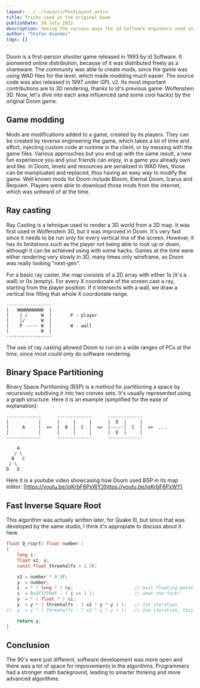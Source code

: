 ```yaml
---
layout: ../../layouts/PostLayout.astro
title: Tricks used in the original Doom
publishDate: 20 July 2022
description: Seeing the various ways the id Software engineers used in the 90's.
author: "Stefan Asandei"
tags: []
---
```


Doom is a first-person shooter game released in 1993 by id Software. It pioneered online distribution, because of it was distributed freely as a shareware. The community was able to create mods, since the game was using WAD files for the level, which made modding much easier. The source code was also released in 1997 under GPL v2. Its most important contributions are to 3D rendering, thanks to id's previous game: Wolfenstein 3D. Now, let's dive into each area influenced (and some cool hacks) by the original Doom game.

## Game modding

Mods are modifications added to a game, created by its players. They can be created by reverse engineering the game, which takes a lot of time and effort, injecting custom code at runtime in the client, or by messing with the game files. Various approuches but you end up with the same result, a new fun experience you and your friends can enjoy, in a game you already own and like. In Doom, levels and resources are serialized in WAD files, those can be manipluated and replaced, thus having an easy way to modify the game. Well known mods for Doom include Bloom, Eternal Doom, Icarus and Requiem. Players were able to download those mods from the internet, which was unheard of at the time.

## Ray casting

Ray Casting is a tehnique used to render a 3D world from a 2D map. It was first used in Wolfenstein 3D, but it was improved in Doom. It's very fast since it needs to be run only for every vertical line of the screen.
However, it has its limitations such as the player not being able to look up or down, although it can be achieved using with some hacks. Games at the time were either rendering very slowly in 3D, many times only wireframe, so Doom was really looking "next-gen".

For a basic ray caster, the map consists of a 2D array with either 1s (it's a wall) or 0s (empty). For every X coordonate of the screen cast a ray, starting from the player position. If it intersects with a wall, we draw a vertical line filling that whole X coordonate range.

```
-----------------
|   WWWWWWWWWW  |
|    | /     W  |       P - player
|    |/      W  |
|    P ----- W  |       W - wall
|            W  |
-----------------
```

The use of ray casting allowed Doom to run on a wide ranges of PCs at the time, since most could only do software rendering.

## Binary Space Partitioning

Binary Space Partitioning (BSP) is a method for partitioning a space by recursively subdiving it into two convex sets. It's usually represented using a graph structure. Here it is an example (simplified for the ease of explanation):

```
-------------      -------------      -------------
|           |      |     |     |      |  D  |     |
|     A     |  =>  |  B  |  C  |  =>  |-----|  C  |  =>  ...
|           |      |     |     |      |  E  |     |
-------------      -------------      -------------

    A
   / \
  B   C
 / \
D   E
```

Here it is a youtube video showcasing how Doom used BSP in its map editor: [https://youtu.be/iqKrbF6PxWY](https://youtu.be/iqKrbF6PxWY)

## Fast Inverse Square Root

This algorithm was actually written later, for Quake III, but since that was developed by the same studio, I think it's appropiate to discuss about it here.

```c
float Q_rsqrt( float number )
{
	long i;
	float x2, y;
	const float threehalfs = 1.5F;

	x2 = number * 0.5F;
	y  = number;
	i  = * ( long * ) &y;                       // evil floating point bit level hacking
	i  = 0x5f3759df - ( i >> 1 );               // what the fuck?
	y  = * ( float * ) &i;
	y  = y * ( threehalfs - ( x2 * y * y ) );   // 1st iteration
//	y  = y * ( threehalfs - ( x2 * y * y ) );   // 2nd iteration, this can be removed

	return y;
}
```

## Conclusion

The 90's were just different, software development was more open and there was a lot of space for improvements in the algorithms. Programmers had a stronger math background, leading to smarter thinking and more advanced algorithms.
